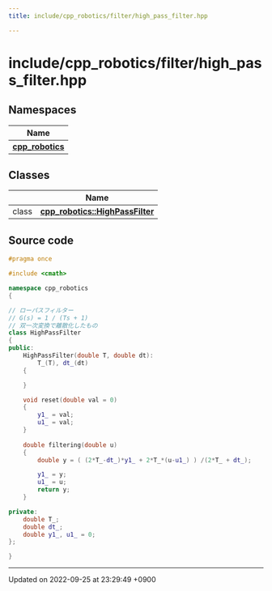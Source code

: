 ```yaml
---
title: include/cpp_robotics/filter/high_pass_filter.hpp

---
```


# include/cpp_robotics/filter/high_pass_filter.hpp



## Namespaces

| Name           |
| -------------- |
| **[cpp_robotics](/cpp_robotics/doxybook/Namespaces/namespacecpp__robotics/)**  |

## Classes

|                | Name           |
| -------------- | -------------- |
| class | **[cpp_robotics::HighPassFilter](/cpp_robotics/doxybook/Classes/classcpp__robotics_1_1HighPassFilter/)**  |




## Source code

```cpp
#pragma once

#include <cmath>

namespace cpp_robotics
{

// ローパスフィルター
// G(s) = 1 / (Ts + 1)
// 双一次変換で離散化したもの
class HighPassFilter
{
public:
    HighPassFilter(double T, double dt):
        T_(T), dt_(dt)
    {

    }

    void reset(double val = 0)
    {
        y1_ = val;
        u1_ = val;
    }
    
    double filtering(double u)
    {
        double y = ( (2*T_-dt_)*y1_ + 2*T_*(u-u1_) ) /(2*T_ + dt_);

        y1_ = y;
        u1_ = u;
        return y;
    }

private:
    double T_;
    double dt_;
    double y1_, u1_ = 0;
};

}
```


-------------------------------

Updated on 2022-09-25 at 23:29:49 +0900
